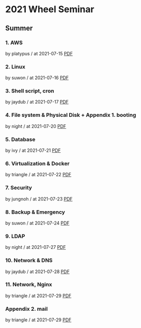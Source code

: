 # 2021 Wheel Seminar

## Summer

### 1. AWS

by platypus / at 2021-07-15
[PDF](https://s3.ap-northeast-2.amazonaws.com/sparcs.home/platypus_1628883481027.pdf)

### 2. Linux

by suwon / at 2021-07-16
[PDF](https://s3.ap-northeast-2.amazonaws.com/sparcs.home/suwon_1628883546267.pdf)

### 3. Shell script, cron

by jaydub / at 2021-07-17
[PDF](https://s3.ap-northeast-2.amazonaws.com/sparcs.home/jaydub_1628883571127.pdf)

### 4. File system & Physical Disk + Appendix 1. booting

by night / at 2021-07-20
[PDF](https://s3.ap-northeast-2.amazonaws.com/sparcs.home/night_1628883604219.pdf)

### 5. Database

by ivy / at 2021-07-21
[PDF](https://s3.ap-northeast-2.amazonaws.com/sparcs.home/ivy_1628883639103.pdf)

### 6. Virtualization & Docker

by triangle / at 2021-07-22
[PDF](https://s3.ap-northeast-2.amazonaws.com/sparcs.home/triangle_1628883655946.pdf)

### 7. Security

by jungnoh / at 2021-07-23
[PDF](https://s3.ap-northeast-2.amazonaws.com/sparcs.home/jungnoh_1628883674016.pdf)

### 8. Backup & Emergency

by suwon / at 2021-07-24
[PDF](https://s3.ap-northeast-2.amazonaws.com/sparcs.home/suwon_1628883693658.pdf)

### 9. LDAP

by night / at 2021-07-27
[PDF](https://s3.ap-northeast-2.amazonaws.com/sparcs.home/night_1628883711243.pdf)

### 10. Network & DNS

by jaydub / at 2021-07-28
[PDF](https://s3.ap-northeast-2.amazonaws.com/sparcs.home/jaydub_1628883752623.pdf)

### 11. Network, Nginx

by triangle / at 2021-07-29
[PDF](https://s3.ap-northeast-2.amazonaws.com/sparcs.home/triangle_1628883864435.pdf)

### Appendix 2. mail

by triangle / at 2021-07-29
[PDF](https://s3.ap-northeast-2.amazonaws.com/sparcs.home/triangle_1628883875562.pdf)
